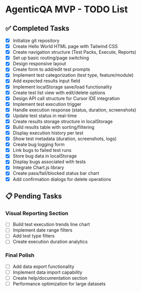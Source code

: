 # AgenticQA MVP - TODO List

## ✅ Completed Tasks
- [x] Initialize git repository
- [x] Create Hello World HTML page with Tailwind CSS
- [x] Create navigation structure (Test Packs, Execute, Reports)
- [x] Set up basic routing/page switching
- [x] Design responsive layout
- [x] Create form to add/edit test prompts
- [x] Implement test categorization (test type, feature/module)
- [x] Add expected results input field
- [x] Implement localStorage save/load functionality
- [x] Create test list view with edit/delete options
- [x] Design API call structure for Cursor IDE integration
- [x] Implement test execution trigger
- [x] Handle execution response (status, duration, screenshots)
- [x] Update test status in real-time
- [x] Create results storage structure in localStorage
- [x] Build results table with sorting/filtering
- [x] Display execution history per test
- [x] Show test metadata (duration, screenshots, logs)
- [x] Create bug logging form
- [x] Link bugs to failed test runs
- [x] Store bug data in localStorage
- [x] Display bugs associated with tests
- [x] Integrate Chart.js library
- [x] Create pass/fail/blocked status bar chart
- [x] Add confirmation dialogs for delete operations

## 📋 Pending Tasks

### Visual Reporting Section
- [ ] Build test execution trends line chart
- [ ] Implement date range filters
- [ ] Add test type filters
- [ ] Create execution duration analytics

### Final Polish
- [ ] Add data export functionality
- [ ] Implement data import capability
- [ ] Create help/documentation section
- [ ] Performance optimization for large datasets 